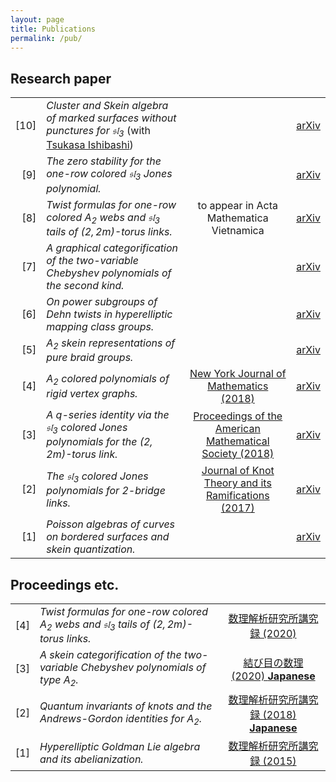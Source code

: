 ```yaml
---
layout: page
title: Publications
permalink: /pub/
---
```


## Research paper


|||||
|--:|:--|:--:|:--:|
|[10]|*Cluster and Skein algebra of marked surfaces without punctures for $\mathfrak{sl}_{3}$* (with [Tsukasa Ishibashi](https://sites.google.com/view/tsukasa-ishibashi/home))||[arXiv](https://arxiv.org/abs/2101.00643)|
|[9]|*The zero stability for the one-row colored $\mathfrak{sl} _ 3$ Jones polynomial.*||[arXiv](https://arxiv.org/abs/2007.15621)|
|[8]|*Twist formulas for one-row colored $A _ {2}$ webs and $\mathfrak{sl} _ {3}$ tails of $(2,2m)$-torus links.*|to appear in Acta Mathematica Vietnamica|[arXiv](https://arxiv.org/abs/2003.12278)|
|[7]|*A graphical categorification of the two-variable Chebyshev polynomials of the second kind.*||[arXiv](https://arxiv.org/abs/1903.01099)|
|[6]|*On power subgroups of Dehn twists in hyperelliptic mapping class groups.*||[arXiv](https://arxiv.org/abs/1801.06026)|
|[5]|*$A _ {2}$ skein representations of pure braid groups.*||[arXiv](https://arxiv.org/abs/1711.05931)|
|[4]|*$A _ {2}$ colored polynomials of rigid vertex graphs.*|[New York Journal of Mathematics (2018)](http://nyjm.albany.edu/j/2018/24-19.html)|[arXiv](https://arxiv.org/abs/1708.09131)|
|[3]|*A $q$-series identity via the $\mathfrak{sl}_{3}$ colored Jones polynomials for the $(2,2m)$-torus link.*|[Proceedings of the American Mathematical Society (2018)](https://doi.org/10.1090/proc/13907)|[arXiv](https://arxiv.org/abs/1612.02144)|
|[2]|*The $\mathfrak{sl} _ 3$ colored Jones polynomials for $2$-bridge links.*|[Journal of Knot Theory and its Ramifications (2017)](https://doi.org/10.1142/S0218216517500389)|[arXiv](https://arxiv.org/abs/1609.07289)|
|[1]|*Poisson algebras of curves on bordered surfaces and skein quantization.*||[arXiv](https://arxiv.org/abs/1504.00174)|


## Proceedings etc.


||||
|--:|:--|:--:|
|[4]|*Twist formulas for one-row colored $A_{2}$ webs and $\mathfrak{sl}_{3}$ tails of $(2,2m)$-torus links.*|[数理解析研究所講究録 (2020)](http://www.kurims.kyoto-u.ac.jp/~kyodo/kokyuroku/contents/pdf/2163-05.pdf)|
|[3]|*A skein categorification of the two-variable Chebyshev polynomials of type $A_{2}$.*|[結び目の数理 (2020) **Japanese**](http://www.math.chs.nihon-u.ac.jp/~ichihara/Knots2019/Proceedings/191219_9_Yuasa.pdf)|
|[2]|*Quantum invariants of knots and the Andrews-Gordon identities for $A_{2}$.*|[数理解析研究所講究録 (2018) **Japanese**](http://www.kurims.kyoto-u.ac.jp/~kyodo/kokyuroku/contents/2075.html)|
|[1]|*Hyperelliptic Goldman Lie algebra and its abelianization.*|[数理解析研究所講究録 (2015)](http://ci.nii.ac.jp/naid/110009905818/)|

